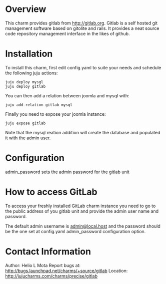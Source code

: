 # Overview

This charm provides gitlab from http://gitlab.org. Gitlab is a self hosted git management software based on gitolite and rails. It provides a neat source code repository management interface in the likes of github.

# Installation

To install this charm, first edit config.yaml to suite your needs and schedule the following juju actions:

    juju deploy mysql
    juju deploy gitlab

You can then add a relation between joomla and mysql with:

    juju add-relation gitlab mysql

Finally you need to expose your joomla instance:

    juju expose gitlab

Note that the mysql reation addition will create the database and populated it with the admin user. 

# Configuration

admin_password sets the admin password for the gitlab unit

# How to access GitLab

To access your freshly installed GitLab charm instance you need to go to the public address of you gitlab unit and provide the admin user name and password.

The default admin username is admin@local.host and the password should be the one set at config.yaml admin_password configuration option.

# Contact Information

Author: Helio L Mota
Report bugs at: http://bugs.launchpad.net/charms/+source/gitlab
Location: http://jujucharms.com/charms/precise/gitlab
